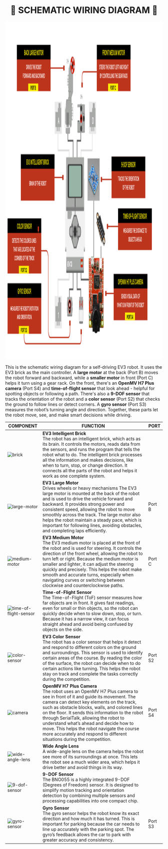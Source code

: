 <h1 align="center">🛑 SCHEMATIC WIRING DIAGRAM 🛑</h1>

<img width="1920" height="1080" alt="Schematic Wiring Diagram" src="https://github.com/GoodLogic456/PRO2025-FutureEngineers/blob/main/schemes/Schematic%20Wiring%20Diagram.png" />

This is the schematic wiring diagram for a self-driving EV3 robot. It uses the EV3 brick as the main controller. A **large motor** at the back (Port B) moves the robot forward and backward, while a **smaller motor** in front (Port C) helps it turn using a gear rack. On the front, there's an **OpenMV H7 Plus camera** (Port S4) and **time-of-flight sensor** that look ahead - helpful for spotting objects or following a path. There's also a **9-DOF sensor** that tracks the orientation of the robot and a **color sensor** (Port S2) that checks the ground to follow lines or detect corners. A **gyro sensor** (Port S3) measures the robot’s turning angle and direction. Together, these parts let the robot move, see, and make smart decisions while driving.


| **COMPONENT**              | **FUNCTION**                                                                 | **PORT**          |
|---------------------------|------------------------------------------------------------------------------|-------------------|
| ![brick](https://github.com/user-attachments/assets/0982eeab-965d-4400-b72f-9835b56fa64d)    | **EV3 Intelligent Brick**<br>The robot has an intelligent brick, which acts as its brain. It controls the motors, reads data from the sensors, and runs the program that tells the robot what to do. The intelligent brick processes all the information and makes decisions, like when to turn, stop, or change direction. It connects all the parts of the robot and helps it work as one complete system.                 |  |
| ![large-motor](https://github.com/user-attachments/assets/dd46ed5f-9364-47d9-809c-cd49239200f2)         | **EV3 Large Motor**<br>Drives wheels or heavy mechanisms  The EV3 large motor is mounted at the back of the robot and is used to drive the vehicle forward and backward. It provides strong power and consistent speed, allowing the robot to move smoothly across the track. The large motor also helps the robot maintain a steady pace, which is important for following lines, avoiding obstacles, and completing laps efficiently.                  | Port B   |
| ![medium-motor](https://github.com/user-attachments/assets/e8b69b61-682d-465c-9bd6-9bd77d23a485)         | **EV3 Medium Motor**<br>The EV3 medium motor is placed at the front of the robot and is used for steering. It controls the direction of the front wheel, allowing the robot to turn left or right. Because the medium motor is smaller and lighter, it can adjust the steering quickly and precisely. This helps the robot make smooth and accurate turns, especially when navigating curves or switching between clockwise and counterclockwise paths.               | Port C   |
| ![time-of-flight-sensor](https://github.com/user-attachments/assets/01b93beb-95ec-4d88-838b-ecc78fc73f71)        | **Time-of-Flight Sensor**<br>The Time-of-Flight (ToF) sensor measures how far objects are in front. It gives fast readings, even for small or thin objects, so the robot can quickly decide when to slow down, stop, or turn. Because it has a narrow view, it can focus straight ahead and avoid being confused by objects on the side. |    |
| ![color-sensor](https://github.com/user-attachments/assets/514344b0-6de1-4463-9635-46e9fba00502)              | **EV3 Color Sensor**<br>The robot has a color sensor that helps it detect and respond to different colors on the ground and surroundings. This sensor is used to identify certain areas of the course. By reading the color of the surface, the robot can decide when to do certain actions like turning. This helps the robot stay on track and complete the tasks correctly during the competition. | Port S2   |
| ![camera](https://github.com/user-attachments/assets/816eff7d-a9c9-4b20-b6eb-407be2072f52)      | **OpenMV H7 Plus Camera**<br>The robot uses an OpenMV H7 Plus camera to see in front of it and guide its movement. The camera can detect key elements on the track, such as obstacle blocks, walls, and colored lines on the floor. It sends this information to the robot through SerialTalk, allowing the robot to understand what’s ahead and decide how to move. This helps the robot navigate the course more accurately and respond to different situations during the competition. | Port S4 |
| ![wide-angle-lens](https://github.com/user-attachments/assets/da917b02-3e57-40bc-b735-6138b657e443)      | **Wide Angle Lens**<br>A wide-angle lens on the camera helps the robot see more of its surroundings at once. This lets the robot see a much wider area, which helps it drive better and avoid things in its way.  |  |
| ![9-dof-sensor](https://github.com/user-attachments/assets/004e3bdc-2463-440b-ae41-3a56c5b41747)      | **9-DOF Sensor**<br>The BNO055 is a highly integrated 9-DOF (Degrees of Freedom) sensor. It is designed to simplify motion tracking and orientation detection by combining multiple sensors and processing capabilities into one compact chip.  |  |
| ![gyro-sensor](https://github.com/user-attachments/assets/c83b62f5-cd90-4a02-afe0-a36359e082d1)    | **Gyro Sensor**<br>The gyro sensor helps the robot know its exact direction and how much it has turned. This is important for parking because the car needs to line up accurately with the parking spot. The gyro’s feedback allows the car to park with greater accuracy and consistency.     |   Port S3   |






















